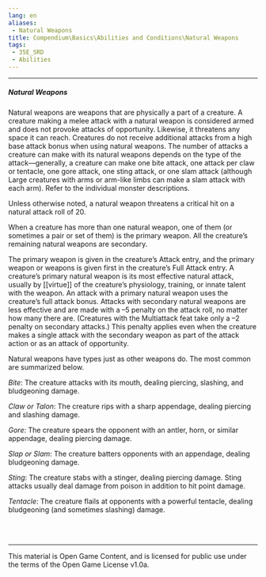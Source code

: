```yaml
---
lang: en
aliases:
 - Natural Weapons
title: Compendium\Basics\Abilities and Conditions\Natural Weapons
tags: 
 - 35E_SRD
 - Abilities
---
```


---
##### Natural Weapons

Natural weapons are weapons that are physically a part of a creature. A creature making a melee attack with a natural weapon is considered armed and does not provoke attacks of opportunity. Likewise, it threatens any space it can reach. Creatures do not receive additional attacks from a high base attack bonus when using natural weapons. The number of attacks a creature can make with its natural weapons depends on the type of the attack—generally, a creature can make one bite attack, one attack per claw or tentacle, one gore attack, one sting attack, or one slam attack (although Large creatures with arms or arm-like limbs can make a slam attack with each arm). Refer to the individual monster descriptions.

Unless otherwise noted, a natural weapon threatens a critical hit on a natural attack roll of 20.

When a creature has more than one natural weapon, one of them (or sometimes a pair or set of them) is the primary weapon. All the creature’s remaining natural weapons are secondary.

The primary weapon is given in the creature’s Attack entry, and the primary weapon or weapons is given first in the creature’s Full Attack entry. A creature’s primary natural weapon is its most effective natural attack, usually by [[virtue]] of the creature’s physiology, training, or innate talent with the weapon. An attack with a primary natural weapon uses the creature’s full attack bonus. Attacks with secondary natural weapons are less effective and are made with a –5 penalty on the attack roll, no matter how many there are. (Creatures with the Multiattack feat take only a –2 penalty on secondary attacks.) This penalty applies even when the creature makes a single attack with the secondary weapon as part of the attack action or as an attack of opportunity.

Natural weapons have types just as other weapons do. The most common are summarized below.

_Bite_: The creature attacks with its mouth, dealing piercing, slashing, and bludgeoning damage.

_Claw or Talon_: The creature rips with a sharp appendage, dealing piercing and slashing damage.

_Gore_: The creature spears the opponent with an antler, horn, or similar appendage, dealing piercing damage.

_Slap or Slam_: The creature batters opponents with an appendage, dealing bludgeoning damage.

_Sting_: The creature stabs with a stinger, dealing piercing damage. Sting attacks usually deal damage from poison in addition to hit point damage.

_Tentacle_: The creature flails at opponents with a powerful tentacle, dealing bludgeoning (and sometimes slashing) damage.


<br><br>



---



This material is Open Game Content, and is licensed for public use under the terms of the Open Game License v1.0a.


